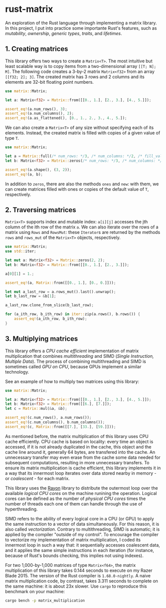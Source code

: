 # rust-matrix

An exploration of the Rust language through implementing a matrix library. In this project, I put into practice some importante Rust's features, such as _mutability_, _ownership_, _generic types_, _traits_, and _lifetimes_.

## 1. Creating matrices

This library offers two ways to create a `Matrix<T>`. The most intuitive but least scalable way is to copy items from a two-dimensional array `[[T; N]; M]`. The following code creates a 3-by-2 matrix `Matrix<f32>` from an array `[[f32; 2]; 3]`. The created matrix has 3 rows and 2 columns and its elements are 32-bit floating point numbers.

```rust
use matrix::Matrix;

let a: Matrix<f32> = Matrix::from([[0., 1.], [2., 3.], [4., 5.]]);

assert_eq!(a.num_rows(), 3);
assert_eq!(a.num_columns(), 2);
assert_eq!(a.as_flattened(), [0., 1., 2., 3., 4., 5.]);
```

We can also create a `Matrix<T>` of any size without specifying each of its elements. Instead, the created matrix is filled with copies of a given value of type `T`.

```rust
use matrix::Matrix;

let a = Matrix::full(/* num_rows: */3, /* num_columns: */2, /* fill_value: */0f32);
let b: Matrix<f32> = Matrix::zeros(/* num_rows: */3, /* num_columns: */2);

assert_eq!(a.shape(), (3, 2));
assert_eq!(a, b);
```

In addition to `zeros`, there are also the methods `ones` and `new`: with them, we can create matrices filled with ones or copies of the default value of `T`, respectively.

## 2. Traversing matrices

`Matrix<T>` supports index and mutable index: `a[i][j]` accesses the jth column of the ith row of the matrix `a`. We can also iterate over the rows of a matrix using `Rows` and `RowsMut`: these `Iterator`s are returned by the methods `rows` and `rows_mut` of the `Matrix<T>` objects, respectively.

```rust
use matrix::Matrix;
use std::iter;

let mut a: Matrix<f32> = Matrix::zeros(2, 2);
let b: Matrix<f32> = Matrix::from([[0., 1.], [2., 3.]]);

a[0][1] = 1.;

assert_eq!(a, Matrix::from([[0., 1.], [0., 0.]]));

let mut a_last_row = a.rows_mut().last().unwrap();
let b_last_row = &b[1];

a_last_row.clone_from_slice(b_last_row);

for (a_ith_row, b_ith_row) in iter::zip(a.rows(), b.rows()) {
    assert_eq!(a_ith_row, b_ith_row);
}
```

## 3. Multiplying matrices

This library offers a _CPU cache efficient_ implementation of matrix multiplication that combines _multithreading_ and SIMD (_Single Instruction, Multiple Data_). The process of combining multithreading and SIMD is sometimes called _GPU on CPU_, because GPUs implement a similar technology.

See an example of how to multiply two matrices using this library:

```rust
use matrix::Matrix;

let a: Matrix<f32> = Matrix::from([[0., 1.], [2., 3.], [4., 5.]]);
let b: Matrix<f32> = Matrix::from([[6.], [7.]]);
let c = Matrix::mul(&a, &b);

assert_eq!(c.num_rows(), a.num_rows());
assert_eq!(c.num_columns(), b.num_columns());
assert_eq!(c, Matrix::from([[7.], [33.], [59.]]));
```

As mentioned before, the matrix multiplication of this library uses CPU cache efficiently. CPU cache is based on locality: every time an object is accessed, if it is not already duplicated in the cache, this object and the cache line around it, generally 64 bytes, are transfered into the cache. An unnecessary transfer may even erase from the cache some data needed for subsequent computations, resulting in more unnecessary transfers. To ensure its matrix multiplication is cache efficient, this library implements it in a way that its innermost loop iterates over data stored nearby in memory - or _coalescent_ - for each matrix.

This library uses the [Rayon](https://docs.rs/rayon/latest/rayon/) library to distribute the outermost loop over the available _logical CPU cores_ on the machine runining the operation. Logical cores can be defined as the number of _physical CPU cores_ times the number of threads each one of them can handle through the use of hyperthreading.

SIMD refers to the ability of every logical core in a CPU (or GPU) to apply the same instruction to a vector of data simultaneously. For this reason, it is also called _vectorization_. Contrary to multithreading, SIMD is automatic; it is applied by the compiler "outside of my control". To encourage the compiler to vectorize my implementation of matrix multiplication, I coded its innermost loop in such a way that: it sequentially accesses coalescent data, and it applies the same simple instructions in each iteration (for instance, because of Rust's bounds checking, this implies not using indexes).

For two 1,000-by-1,000 matrices of type `Matrix<f64>`, the matrix multiplication of this library takes 0.144 seconds to execute on my Razer Blade 2015. The version of the Rust compiler is `1.68.0-nightly`. A naive matrix multiplication code, by contrast, takes 3.311 seconds to complete on the same machine: it is about 23x slower. Use `cargo` to reproduce this benchmark on your machine:

```bash
cargo bench -p matrix_multiplication
```